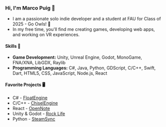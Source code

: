 ### Hi, I'm Marco Puig 👋

- I am a passionate solo indie developer and a student at FAU for Class of 2025 - Go Owls! 🦉 
- In my free time, you'll find me creating games, developing web apps, and working on VR experiences.

#### Skills 🔧 

- **Game Development:** Unity, Unreal Engine, Godot, MonoGame, FNA/XNA, LibGDX, Raylib
- **Programming Languages:** C#, Java, Python, GDScript, C/C++, Swift, Dart, HTML5, CSS, JavaScript, Node.js, React

#### Favorite Projects 🖥
- C# - [FloatEngine](https://github.com/Marco-Puig/FloatEngine)
- C/C++ - [ChiselEngine](https://github.com/Marco-Puig/ChiselEngine) 
- React - [OpenNote](https://opennote.pages.dev/)
- Unity & Godot - [Rock Life](https://store.steampowered.com/app/2056560/Rock_Life_The_Rock_Simulator) 
- Python - [SteamSync](https://github.com/Marco-Puig/SteamSync) 

